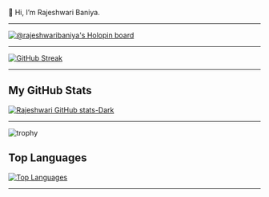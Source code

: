👋 Hi, I’m Rajeshwari Baniya.
***

[![@rajeshwaribaniya's Holopin board](https://holopin.me/rajeshwaribaniya)](https://holopin.io/@rajeshwaribaniya)
***

[![GitHub Streak](https://streak-stats.demolab.com/?user=rajeshwaribaniya&theme=dark)](https://git.io/streak-stats)
***

## My GitHub Stats
[![Rajeshwari GitHub stats-Dark](https://github-readme-stats.vercel.app/api?username=rajeshwaribaniya&show_icons=true&theme=github_dark#gh-dark-mode-only)](https://github.com/anuraghazra/github-readme-stats#gh-dark-mode-only)

***
![trophy](https://github-profile-trophy.vercel.app/?username=rajeshwaribaniya)

## Top Languages
[![Top Languages](https://github-readme-stats.vercel.app/api/top-langs/?username=rajeshwaribaniya&theme=algolia)](https://github.com/anuraghazra/github-readme-stats)
***



